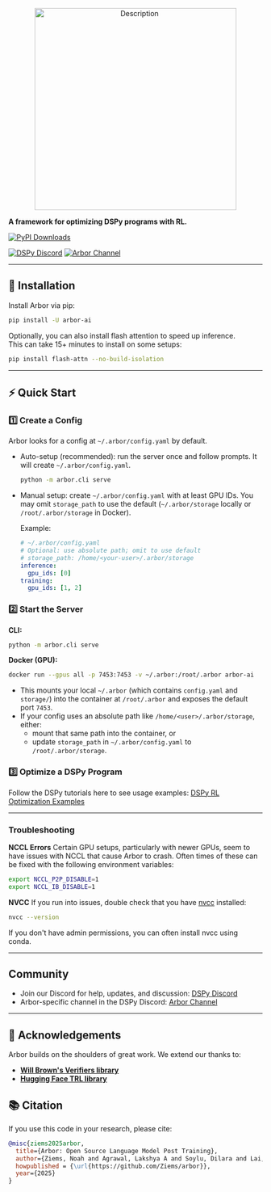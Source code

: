 <p align="center">
  <img src="https://github.com/user-attachments/assets/ed0dd782-65fa-48b5-a762-b343b183be09" alt="Description" width="400"/>
</p>

**A framework for optimizing DSPy programs with RL.**

[![PyPI Downloads](https://static.pepy.tech/badge/arbor-ai/month)](https://pepy.tech/projects/arbor-ai)

[![DSPy Discord](https://img.shields.io/badge/Discord-Join-5865F2?logo=discord&logoColor=white)](https://discord.gg/ZAEGgxjPUe) [![Arbor Channel](https://img.shields.io/badge/Arbor%20Channel-Open-5865F2?logo=discord&logoColor=white)](https://discordapp.com/channels/1161519468141355160/1396547082839654430)

---

## 🚀 Installation

Install Arbor via pip:

```bash
pip install -U arbor-ai
```

Optionally, you can also install flash attention to speed up inference. <br/>
This can take 15+ minutes to install on some setups:

```bash
pip install flash-attn --no-build-isolation
```

---

## ⚡ Quick Start

### 1️⃣ Create a Config

Arbor looks for a config at `~/.arbor/config.yaml` by default.

- Auto-setup (recommended): run the server once and follow prompts. It will create `~/.arbor/config.yaml`.
  ```bash
  python -m arbor.cli serve
  ```

- Manual setup: create `~/.arbor/config.yaml` with at least GPU IDs. You may omit `storage_path` to use the default (`~/.arbor/storage` locally or `/root/.arbor/storage` in Docker).

  Example:
  ```yaml
  # ~/.arbor/config.yaml
  # Optional: use absolute path; omit to use default
  # storage_path: /home/<your-user>/.arbor/storage
  inference:
    gpu_ids: [0]
  training:
    gpu_ids: [1, 2]
  ```

### 2️⃣ Start the Server

**CLI:**

```bash
python -m arbor.cli serve
```

**Docker (GPU):**

```bash
docker run --gpus all -p 7453:7453 -v ~/.arbor:/root/.arbor arbor-ai
```

- This mounts your local `~/.arbor` (which contains `config.yaml` and `storage/`) into the container at `/root/.arbor` and exposes the default port `7453`.
- If your config uses an absolute path like `/home/<user>/.arbor/storage`, either:
  - mount that same path into the container, or
  - update `storage_path` in `~/.arbor/config.yaml` to `/root/.arbor/storage`.

### 3️⃣ Optimize a DSPy Program

Follow the DSPy tutorials here to see usage examples:
[DSPy RL Optimization Examples](https://dspy.ai/tutorials/rl_papillon/)

---

### Troubleshooting

**NCCL Errors**
Certain GPU setups, particularly with newer GPUs, seem to have issues with NCCL that cause Arbor to crash. Often times of these can be fixed with the following environment variables:

```bash
export NCCL_P2P_DISABLE=1
export NCCL_IB_DISABLE=1
```

**NVCC**
If you run into issues, double check that you have [nvcc](https://docs.nvidia.com/cuda/cuda-compiler-driver-nvcc/) installed:

```bash
nvcc --version
```

If you don't have admin permissions, you can often install nvcc using conda.

---

## Community

- Join our Discord for help, updates, and discussion: [DSPy Discord](https://discord.gg/ZAEGgxjPUe)
- Arbor-specific channel in the DSPy Discord: [Arbor Channel](https://discordapp.com/channels/1161519468141355160/1396547082839654430)

---

## 🙏 Acknowledgements

Arbor builds on the shoulders of great work. We extend our thanks to:

- **[Will Brown's Verifiers library](https://github.com/willccbb/verifiers)**
- **[Hugging Face TRL library](https://github.com/huggingface/trl)**

## 📚 Citation

If you use this code in your research, please cite:

```bibtex
@misc{ziems2025arbor,
  title={Arbor: Open Source Language Model Post Training},
  author={Ziems, Noah and Agrawal, Lakshya A and Soylu, Dilara and Lai, Liheng and Miller, Isaac and Qian, Chen and Jiang, Meng and Khattab, Omar},
  howpublished = {\url{https://github.com/Ziems/arbor}},
  year={2025}
}
```
